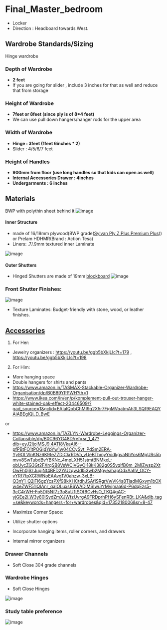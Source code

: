 # Final_Master_bedroom

- Locker
- Direction : Headboard towards West.

## Wardrobe Standards/Sizing
Hinge wardrobe

### Depth of Wardrobe
- **2 feet**
- If you are going for slider , include 3 inches for that as well and reduce that from storage

### Height of Wardrobe
- **7feet or 8feet (since ply is of 8*4 feet)**
- We can use pull down hangers/hanger rods for the upper area

### Width of Wardrobe
- **Hinge : 3feet (1feet 6inches * 2)**
- Slider : 4/5/6/7 feet

### Height of Handles
- **900mm from floor (use long handles so that kids can open as well)**
- **Internal Accessories Drawer :  4inches**
- **Undergarments : 6 inches**

## Materials
BWP with polythin sheet behind it
![image](https://github.com/user-attachments/assets/102cab21-c456-4f51-8c11-827ce73467f4)
  
#### Inner Structure
- made of 16/18mm plywood(BWP grade([Sylvan Ply Z Plus Premium Plus](https://sylvanply.com/product/sylvan-z-premium-ply))) or Prelam HDHMR(Brand : Action Tesa)
- Liners: .7/.9mm textured inner Laminate

![image](https://github.com/user-attachments/assets/5cf16c8c-c220-4baf-93b8-45ec36652c1c)

#### Outer Shutters
- Hinged Shutters are made of 19mm [blockboard](https://appleplywoods.com/premium-quality-bwp-apple-plywood/)
![image](https://github.com/user-attachments/assets/b9764851-c779-4c9d-af45-a6b25a832552)

### Front Shutter Finishes: 
![image](https://github.com/user-attachments/assets/88b9327f-bfc0-4c9b-9dfb-e41f2a968e2b)

- Texture Laminates: Budget-friendly with stone, wood, or leather finishes.

## [Accessories](https://instagram.com/p/C_IlBbZobJg/)

1. For Her:

- Jewelry organizers : https://youtu.be/ggb5bXkjLIc?t=179 , https://youtu.be/ggb5bXkjLIc?t=198

2. For Him:

- More hanging space
- Double hangers for shirts and pants
- https://www.amazon.in/TASMAX-Stackable-Organizer-Wardrobe-Organisation/dp/B0B89YPPWH?th=1
- https://www.ikea.com/in/en/p/komplement-pull-out-trouser-hanger-white-stained-oak-effect-20446509/?gad_source=1&gclid=EAIaIQobChMI9q2X5r7FigMVqatmAh3LSQf9EAQYAiABEgIQi_D_BwE

or 

- https://www.amazon.in/TAZLYN-Wardrobe-Leggings-Organizer-Collapsible/dp/B0C96YG48D/ref=sr_1_47?dib=eyJ2IjoiMSJ9.4ATI8VkaAI6--pfPBtFO1tPOGjdYpYw1w04CCySvt_PdSm2ERA-Yy9OLVlnKNz6K9teZZDiCkrRDVa_yUeBThmyYvidkgvaNhYos6MgURs5bmvv8SwTubdBvYBKNc_4mpLXH51stmtBNMkeL-obUvcZG3Gt2FXrqSB8VsWCiVGyOi18kK382g0S5vqIfB0m_2MlZwsp2XtOwEh0jSzJugjNt4BFD2YiUzqwJdI53wb2MgyeahapOdxAahV_OCY-vYRf7fpXGRWNoEAAvg1V0ahzw-3xLB-Q3nY1_Q2jFI6gzYcsPXf98kXHCtdhJSAfISRgrVwVK4s8TiadMGxym1bOXw4eZWF51lQIAnr_qaIOLuxsB6WADlMSIwuYrMvjmaa6d-P6dqEzs5-3cC4rWH-Fp5Dt5Nf7z3o8uU1tSOf6CvHsO_TKQ4gAC-yjGEe2l.W3y80ISydZmXJWfzUvrgA9FRDprhPH6ySFenRBt_LKA&dib_tag=se&keywords=hangers+for+wardrobes&qid=1735218006&sr=8-47

- Maximize Corner Space:
- Utilize shutter options
- Incorporate hanging items, roller corners, and drawers
- Internal mirror organizers

### Drawer Channels
- Soft Close 304 grade channels

### Wardrobe Hinges
- Soft Close Hinges

![image](https://github.com/user-attachments/assets/2655acb7-8ecc-4f65-9853-915ebc92c9f0)

### Study table preference

![image](https://github.com/user-attachments/assets/8f7e218e-f319-43e0-afce-1b992505418d)
